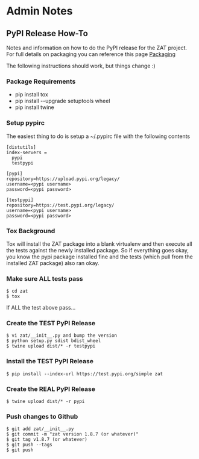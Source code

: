 # Admin Notes


## PyPI Release How-To

Notes and information on how to do the PyPI release for the ZAT project. For full details on packaging you can reference this page
[Packaging](https://packaging.python.org/tutorials/packaging-projects/#packaging-your-project)

The following instructions should work, but things change :)

### Package Requirements

-   pip install tox
-   pip install \--upgrade setuptools wheel
-   pip install twine

### Setup pypirc

The easiest thing to do is setup a \~/.pypirc file with the following
contents

``` {.bash}
[distutils]
index-servers =
  pypi
  testpypi

[pypi]
repository=https://upload.pypi.org/legacy/
username=<pypi username>
password=<pypi password>

[testpypi]
repository=https://test.pypi.org/legacy/
username=<pypi username>
password=<pypi password>
```

### Tox Background

Tox will install the ZAT package into a blank virtualenv and then execute all the tests against the newly installed package. So if everything goes okay, you know the pypi package installed fine and the tests (which pull from the installed ZAT package) also ran okay.

### Make sure ALL tests pass

``` {.bash}
$ cd zat
$ tox 
```

If ALL the test above pass\...

### Create the TEST PyPI Release

``` {.bash}
$ vi zat/__init__.py and bump the version
$ python setup.py sdist bdist_wheel
$ twine upload dist/* -r testpypi
```

### Install the TEST PyPI Release

``` {.bash}
$ pip install --index-url https://test.pypi.org/simple zat
```

### Create the REAL PyPI Release

``` {.bash}
$ twine upload dist/* -r pypi
```

### Push changes to Github

``` {.bash}
$ git add zat/__init__.py
$ git commit -m "zat version 1.8.7 (or whatever)"
$ git tag v1.8.7 (or whatever)
$ git push --tags
$ git push
```
